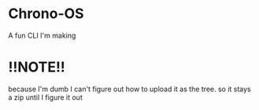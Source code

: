 # Chrono-OS
A fun CLI I'm making
# !!NOTE!!
because I'm dumb I can't figure out how to upload it as the tree.
so it stays a zip until I figure it out
